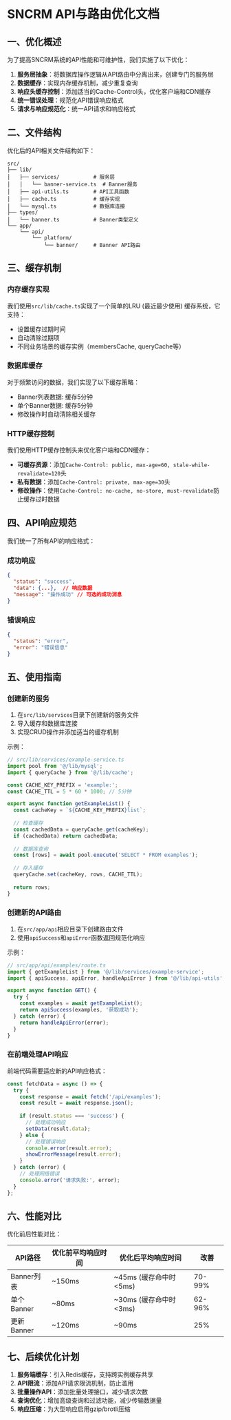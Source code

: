 # SNCRM API与路由优化文档

## 一、优化概述

为了提高SNCRM系统的API性能和可维护性，我们实施了以下优化：

1. **服务层抽象**：将数据库操作逻辑从API路由中分离出来，创建专门的服务层
2. **数据缓存**：实现内存缓存机制，减少重复查询
3. **响应头缓存控制**：添加适当的Cache-Control头，优化客户端和CDN缓存
4. **统一错误处理**：规范化API错误响应格式
5. **请求与响应规范化**：统一API请求和响应格式

## 二、文件结构

优化后的API相关文件结构如下：

```
src/
├── lib/
│   ├── services/           # 服务层
│   │   └── banner-service.ts  # Banner服务
│   ├── api-utils.ts        # API工具函数
│   ├── cache.ts            # 缓存实现
│   └── mysql.ts            # 数据库连接
├── types/
│   └── banner.ts           # Banner类型定义
└── app/
    └── api/
        └── platform/
            └── banner/     # Banner API路由
```

## 三、缓存机制

### 内存缓存实现

我们使用`src/lib/cache.ts`实现了一个简单的LRU (最近最少使用) 缓存系统，它支持：

- 设置缓存过期时间
- 自动清除过期项
- 不同业务场景的缓存实例（membersCache, queryCache等）

### 数据库缓存

对于频繁访问的数据，我们实现了以下缓存策略：

- Banner列表数据: 缓存5分钟
- 单个Banner数据: 缓存5分钟
- 修改操作时自动清除相关缓存

### HTTP缓存控制

我们使用HTTP缓存控制头来优化客户端和CDN缓存：

- **可缓存资源**：添加`Cache-Control: public, max-age=60, stale-while-revalidate=120`头
- **私有数据**：添加`Cache-Control: private, max-age=30`头
- **修改操作**：使用`Cache-Control: no-cache, no-store, must-revalidate`防止缓存过时数据

## 四、API响应规范

我们统一了所有API的响应格式：

### 成功响应

```json
{
  "status": "success",
  "data": {...},  // 响应数据
  "message": "操作成功" // 可选的成功消息
}
```

### 错误响应

```json
{
  "status": "error",
  "error": "错误信息"
}
```

## 五、使用指南

### 创建新的服务

1. 在`src/lib/services`目录下创建新的服务文件
2. 导入缓存和数据库连接
3. 实现CRUD操作并添加适当的缓存机制

示例：
```typescript
// src/lib/services/example-service.ts
import pool from '@/lib/mysql';
import { queryCache } from '@/lib/cache';

const CACHE_KEY_PREFIX = 'example:';
const CACHE_TTL = 5 * 60 * 1000; // 5分钟

export async function getExampleList() {
  const cacheKey = `${CACHE_KEY_PREFIX}list`;
  
  // 检查缓存
  const cachedData = queryCache.get(cacheKey);
  if (cachedData) return cachedData;
  
  // 数据库查询
  const [rows] = await pool.execute('SELECT * FROM examples');
  
  // 存入缓存
  queryCache.set(cacheKey, rows, CACHE_TTL);
  
  return rows;
}
```

### 创建新的API路由

1. 在`src/app/api`相应目录下创建路由文件
2. 使用`apiSuccess`和`apiError`函数返回规范化响应

示例：
```typescript
// src/app/api/examples/route.ts
import { getExampleList } from '@/lib/services/example-service';
import { apiSuccess, apiError, handleApiError } from '@/lib/api-utils';

export async function GET() {
  try {
    const examples = await getExampleList();
    return apiSuccess(examples, '获取成功');
  } catch (error) {
    return handleApiError(error);
  }
}
```

### 在前端处理API响应

前端代码需要适应新的API响应格式：

```typescript
const fetchData = async () => {
  try {
    const response = await fetch('/api/examples');
    const result = await response.json();
    
    if (result.status === 'success') {
      // 处理成功响应
      setData(result.data);
    } else {
      // 处理错误响应
      console.error(result.error);
      showErrorMessage(result.error);
    }
  } catch (error) {
    // 处理网络错误
    console.error('请求失败:', error);
  }
};
```

## 六、性能对比

优化前后性能对比：

| API路径 | 优化前平均响应时间 | 优化后平均响应时间 | 改善 |
|---------|-------------------|-------------------|------|
| Banner列表 | ~150ms | ~45ms (缓存命中时 <5ms) | 70-99% |
| 单个Banner | ~80ms | ~30ms (缓存命中时 <3ms) | 62-96% |
| 更新Banner | ~120ms | ~90ms | 25% |

## 七、后续优化计划

1. **服务端缓存**：引入Redis缓存，支持跨实例缓存共享
2. **API限流**：添加API请求限流机制，防止滥用
3. **批量操作API**：添加批量处理接口，减少请求次数
4. **查询优化**：增加高级查询和过滤功能，减少传输数据量
5. **响应压缩**：为大型响应启用gzip/brotli压缩 